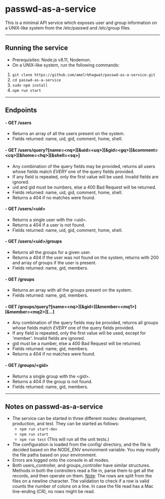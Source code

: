 # passwd-as-a-service

This is a minimal API service which exposes user and group information on a UNIX-like system from the /etc/passwd and /etc/group files.

---

## Running the service

- Prerequisites: Node.js v8.11, Nodemon.
- On a UNIX-like system, run the following commands:

1. `git clone https://github.com/amolrbhagwat/passwd-as-a-service.git`
2. `cd passwd-as-a-service`
3. `sudo npm install`
4. `npm run start`

---

## Endpoints

#### - GET /users

- Returns an array of all the users present on the system.
- Fields returned: name, uid, gid, comment, home, shell.

#### - GET /users/query?[name=\<nq>][&uid=\<uq>][&gid=\<gq>][&comment=\<cq>][&home=\<hq>][&shell=\<sq>]

- Any combination of the query fields may be provided, returns all users whose fields match _EVERY_ one of the query fields provided.
- If any field is repeated, only the first value will be used. Invalid fields are ignored.
- uid and gid must be numbers, else a 400 Bad Request will be returned.
- Fields returned: name, uid, gid, comment, home, shell.
- Returns a 404 if no matches were found.

#### - GET /users/\<uid>

- Returns a single user with the \<uid>.
- Returns a 404 if a user is not found.
- Fields returned: name, uid, gid, comment, home, shell.

#### - GET /users/\<uid>/groups

- Returns all the groups for a given user.
- Returns a 404 if the user was not found on the system, returns with 200 and array of groups if the user is present.
- Fields returned: name, gid, members.

#### - GET /groups

- Returns an array with all the groups present on the system.
- Fields returned: name, gid, members.

#### - GET /groups/query?[name=\<nq>][&gid=<gq>][&member=\<mq1>][&member=\<mq2>][...]

- Any combination of the query fields may be provided, returns all groups whose fields match _EVERY_ one of the query fields provided.
- If any field is repeated, only the first value will be used, except for 'member'. Invalid fields are ignored.
- gid must be a number, else a 400 Bad Request will be returned.
- Fields returned: name, gid, members.
- Returns a 404 if no matches were found.

#### - GET /groups/\<gid>

- Returns a single group with the \<gid>.
- Returns a 404 if the group is not found.
- Fields returned: name, gid, members.

---

## Notes on passwd-as-a-service

- The service can be started in three different modes: development, production, and test. They can be started as follows:
  - `npm run start-dev`
  - `npm run start`
  - `npm run test` (This will run all the unit tests.)
- The configuration is loaded from the config/ directory, and the file is decided based on the NODE_ENV environment variable. You may modify the file paths based on your environment.
- Errors are logged onto the console in all modes.
- Both users_controller, and groups_controller have similar structures. Methods in both the controllers read a file in, parse them to get all the records, and then operate on them.
  <u>Note</u>: The rows are split from the files on a newline character. The validation to check if a row is valid counts the number of colons on a line. In case the file read has a Mac line-ending (CR), no rows might be read.
